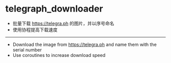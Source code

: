 # telegraph_downloader

- 批量下载 https://telegra.ph 的图片，并以序号命名
- 使用协程提高下载速度

---

- Download the image from https://telegra.ph and name them with the serial number
- Use coroutines to increase download speed